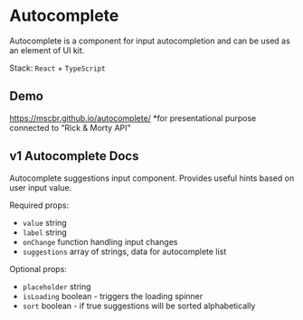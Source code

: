 # Autocomplete

Autocomplete is a component for input autocompletion and can be used as an element of UI kit.

Stack: `React` + `TypeScript`

## Demo
https://mscbr.github.io/autocomplete/
*for presentational purpose connected to "Rick & Morty API"

## v1 Autocomplete Docs

Autocomplete suggestions input component. Provides useful hints based on user input value.

Required props:

- `value` string
- `label` string
- `onChange` function handling input changes
- `suggestions` array of strings, data for autocomplete list

Optional props:

- `placeholder` string
- `isLoading` boolean - triggers the loading spinner
- `sort` boolean - if true suggestions will be sorted alphabetically

